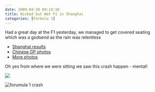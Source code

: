 ```yaml
---
date: 2009-04-20 09:14:18
title: Wicked but Wet F1 in Shanghai
categories: [Formula 1]
---
```


Had a great day at the F1 yesterday, we managed to get covered seating which was a godsend as the rain was relentless

* [Shanghai results](http://news.bbc.co.uk/sport2/hi/motorsport/formula_one/results/7921145.stm)
* [Chinese GP photos ](http://news.bbc.co.uk/sport2/hi/motorsport/formula_one/8006664.stm)
* [More photos](http://www.formula1.com/gallery/race/2009/821/)

Oh yes from where we were sitting we saw this crash happen - mental!

![](http://www.formula1.com/photos/597x478/tvimages/2009/china/sunpic16.jpg)

![forumula 1 crash](http://www.formula1.com/photos/597x478/tvimages/2009/china/sunpic17.jpg)
